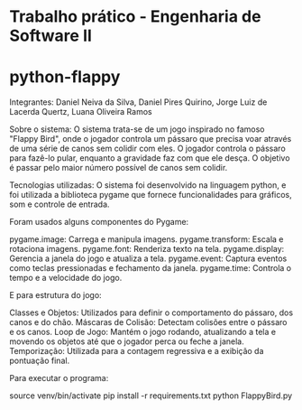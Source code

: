# Trabalho prático - Engenharia de Software II

# python-flappy

Integrantes: Daniel Neiva da Silva, Daniel Pires Quirino, Jorge Luiz de Lacerda Quertz, Luana Oliveira Ramos


Sobre o sistema: O sistema trata-se de um jogo inspirado no famoso "Flappy Bird", onde o jogador controla um pássaro que precisa voar através de uma série de canos sem colidir com eles. O jogador controla o pássaro para fazê-lo pular, enquanto a gravidade faz com que ele desça. O objetivo é passar pelo maior número possível de canos sem colidir.

Tecnologias utilizadas: O sistema foi desenvolvido na linguagem python, e foi utilizada a biblioteca pygame que fornece funcionalidades para gráficos, som e controle de entrada.

Foram usados alguns componentes do Pygame:

pygame.image: Carrega e manipula imagens.
pygame.transform: Escala e rotaciona imagens.
pygame.font: Renderiza texto na tela.
pygame.display: Gerencia a janela do jogo e atualiza a tela.
pygame.event: Captura eventos como teclas pressionadas e fechamento da janela.
pygame.time: Controla o tempo e a velocidade do jogo.

E para estrutura do jogo:

Classes e Objetos: Utilizados para definir o comportamento do pássaro, dos canos e do chão.
Máscaras de Colisão: Detectam colisões entre o pássaro e os canos.
Loop de Jogo: Mantém o jogo rodando, atualizando a tela e movendo os objetos até que o jogador perca ou feche a janela.
Temporização: Utilizada para a contagem regressiva e a exibição da pontuação final.

Para executar o programa:

source venv/bin/activate
pip install -r requirements.txt
python FlappyBird.py